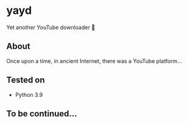 # yayd
Yet another YouTube downloader 🥱

## About

Once upon a time, in ancient Internet, there was a YouTube platform...

## Tested on
- Python 3.9

## To be continued...

